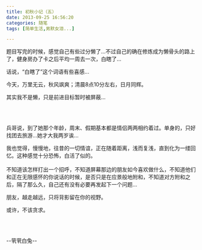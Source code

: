 ```yaml
---
title: 初秋小记（五）
date: 2013-09-25 16:56:20
categories: 随笔
tags: [简单生活,男默女泪...]

---
```

题目写完的时候，感觉自己有些过分懒了...不过自己的确在修炼成为懒骨头的路上了，健身房办了卡之后平均一周去一次，白瞎了...

话说，“白瞎了”这个词语有些喜感...

今天，万里无云，秋风飒爽；清晨8点10分左右，日月同辉。

其实我不是懒，只是前进目标暂时被屏蔽...

<br /><br />

兵哥说，到了她那个年龄，周末、假期基本都是情侣两两相约着过。单身的，只好找团去旅游...她才大我两岁诶...

我也觉得，慢慢地，往昔的一切情谊，正在随着距离，浅而复浅，直到化为一缕回忆。这种感觉十分恐怖，白活了似的。<br /><br />不知道该怎样打出一个招呼，不知道屏幕那边的朋友如今喜欢做什么，不知道他们和正在无限感怀的你说话的时候，是否只是在应景般地附和，不知道对方附和之后，隔了那么久，自己还有没有必要再发起下一个问题...

朋友，越走越远，只将背影留在你的视野。

或许，不该贪求。

<br /><br />

--茕茕白兔--